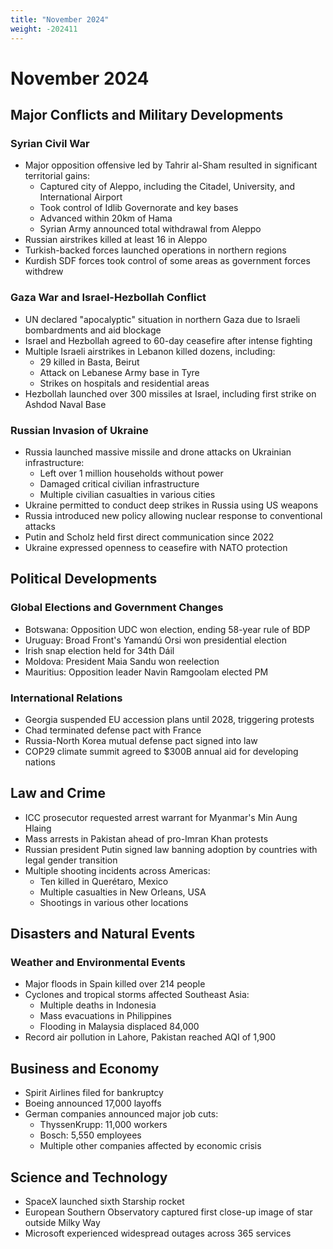 ```yaml
---
title: "November 2024"
weight: -202411
---
```


# November 2024

## Major Conflicts and Military Developments

### Syrian Civil War
- Major opposition offensive led by Tahrir al-Sham resulted in significant territorial gains:
  * Captured city of Aleppo, including the Citadel, University, and International Airport
  * Took control of Idlib Governorate and key bases
  * Advanced within 20km of Hama
  * Syrian Army announced total withdrawal from Aleppo
- Russian airstrikes killed at least 16 in Aleppo
- Turkish-backed forces launched operations in northern regions
- Kurdish SDF forces took control of some areas as government forces withdrew

### Gaza War and Israel-Hezbollah Conflict
- UN declared "apocalyptic" situation in northern Gaza due to Israeli bombardments and aid blockage
- Israel and Hezbollah agreed to 60-day ceasefire after intense fighting
- Multiple Israeli airstrikes in Lebanon killed dozens, including:
  * 29 killed in Basta, Beirut
  * Attack on Lebanese Army base in Tyre
  * Strikes on hospitals and residential areas
- Hezbollah launched over 300 missiles at Israel, including first strike on Ashdod Naval Base

### Russian Invasion of Ukraine
- Russia launched massive missile and drone attacks on Ukrainian infrastructure:
  * Left over 1 million households without power
  * Damaged critical civilian infrastructure
  * Multiple civilian casualties in various cities
- Ukraine permitted to conduct deep strikes in Russia using US weapons
- Russia introduced new policy allowing nuclear response to conventional attacks
- Putin and Scholz held first direct communication since 2022
- Ukraine expressed openness to ceasefire with NATO protection

## Political Developments

### Global Elections and Government Changes
- Botswana: Opposition UDC won election, ending 58-year rule of BDP
- Uruguay: Broad Front's Yamandú Orsi won presidential election
- Irish snap election held for 34th Dáil
- Moldova: President Maia Sandu won reelection
- Mauritius: Opposition leader Navin Ramgoolam elected PM

### International Relations
- Georgia suspended EU accession plans until 2028, triggering protests
- Chad terminated defense pact with France
- Russia-North Korea mutual defense pact signed into law
- COP29 climate summit agreed to $300B annual aid for developing nations

## Law and Crime

- ICC prosecutor requested arrest warrant for Myanmar's Min Aung Hlaing
- Mass arrests in Pakistan ahead of pro-Imran Khan protests
- Russian president Putin signed law banning adoption by countries with legal gender transition
- Multiple shooting incidents across Americas: 
  * Ten killed in Querétaro, Mexico
  * Multiple casualties in New Orleans, USA
  * Shootings in various other locations

## Disasters and Natural Events

### Weather and Environmental Events
- Major floods in Spain killed over 214 people
- Cyclones and tropical storms affected Southeast Asia:
  * Multiple deaths in Indonesia
  * Mass evacuations in Philippines
  * Flooding in Malaysia displaced 84,000
- Record air pollution in Lahore, Pakistan reached AQI of 1,900

## Business and Economy

- Spirit Airlines filed for bankruptcy
- Boeing announced 17,000 layoffs
- German companies announced major job cuts:
  * ThyssenKrupp: 11,000 workers
  * Bosch: 5,550 employees
  * Multiple other companies affected by economic crisis

## Science and Technology

- SpaceX launched sixth Starship rocket
- European Southern Observatory captured first close-up image of star outside Milky Way
- Microsoft experienced widespread outages across 365 services
